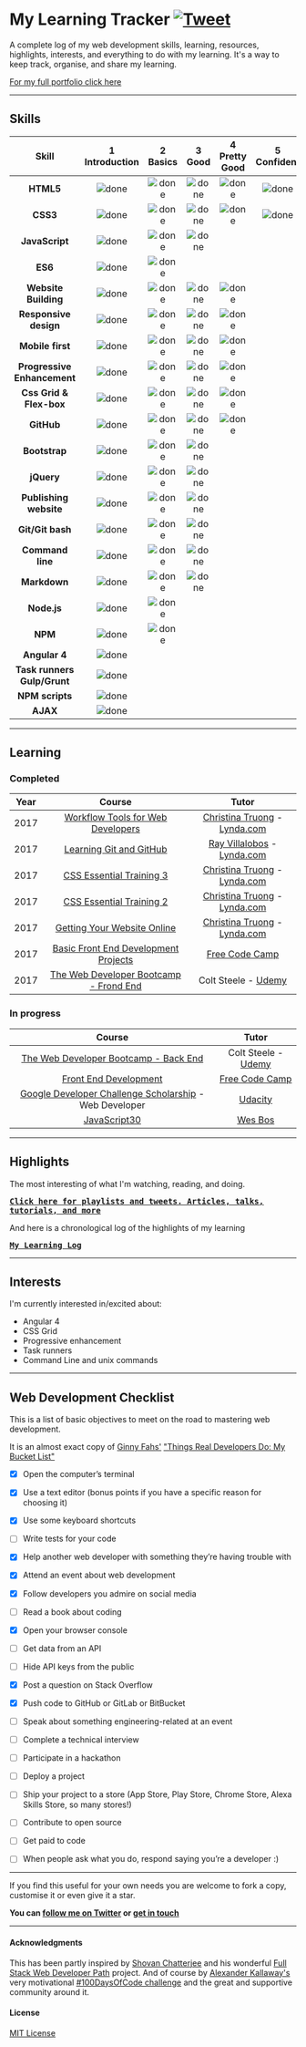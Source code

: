 # My Learning Tracker [![Tweet](https://img.shields.io/twitter/url/http/shields.io.svg?style=social)](https://twitter.com/intent/tweet?text=Web%20Dev%20learning%20tracker%20&url=https://github.com/Syknapse/My-Learning-Tracker&via=syknapse&hashtags=100DaysofCode)

A complete log of my web development skills, learning, resources, highlights, interests, and everything to do with my learning. It's a way to keep track, organise, and share my learning.

[For my full portfolio click here](https://syknapse.github.io/Syk-Houdeib/)

----

## Skills

[done]: https://user-images.githubusercontent.com/29199184/32275438-8385f5c0-bf0b-11e7-9406-42265f71e2bd.png

|Skill| 1<br>Introduction | 2<br>Basics | 3<br>Good | 4<br>Pretty Good | 5<br>Confident | 6<br>Awesome |
|:--------:|:---:|:---:|:---:|:---:|:---:|:---:|
|**HTML5**| ![done][done] | ![done][done] | ![done][done] | ![done][done] |![done][done] | |
|**CSS3**| ![done][done] | ![done][done] | ![done][done] | ![done][done] |![done][done] | |
|**JavaScript**| ![done][done] | ![done][done] | ![done][done] |  |  | |
|**ES6**| ![done][done] | ![done][done] |  |  |  | |
|**Website Building**| ![done][done] | ![done][done] | ![done][done] | ![done][done] |  | |
|**Responsive design**| ![done][done] | ![done][done] | ![done][done] | ![done][done] |  | |
|**Mobile first**| ![done][done] | ![done][done] | ![done][done] | ![done][done] |  | |
|**Progressive Enhancement**| ![done][done] | ![done][done] | ![done][done] | ![done][done] |  | |
|**Css Grid & Flex-box**| ![done][done] | ![done][done] | ![done][done] | ![done][done] |  | |
|**GitHub**| ![done][done] | ![done][done] | ![done][done] | ![done][done] |  | |
|**Bootstrap**| ![done][done] | ![done][done] | ![done][done] |  |  | |
|**jQuery**| ![done][done] | ![done][done] | ![done][done] |  |  | |
|**Publishing website**| ![done][done] | ![done][done] | ![done][done] |  |  | |
|**Git/Git bash**| ![done][done] | ![done][done] | ![done][done] |  |  | |
|**Command line**| ![done][done] | ![done][done] | ![done][done] |  |  | |
|**Markdown**| ![done][done] | ![done][done] | ![done][done] |  |  | |
|**Node.js**| ![done][done] | ![done][done] |  |  |  | |
|**NPM**| ![done][done] | ![done][done] |  |  |  | |
|**Angular 4**| ![done][done] |  |  |  |  | |
|**Task runners Gulp/Grunt**| ![done][done] |  |  |  |  | |
|**NPM scripts**| ![done][done] |  |  |  |  |  |
|**AJAX**| ![done][done] |  |  |  |  | . |


---

## Learning

### Completed

|Year|Course|Tutor|
|:---:|:---:|:---:|
|2017|[Workflow Tools for Web Developers](https://www.lynda.com/Web-Design-tutorials/Workflow-Tools-Web-Development/533305-2.html)|[Christina Truong](https://twitter.com/christinatruong) - [Lynda.com](https://www.lynda.com/)|
|2017|[Learning Git and GitHub](https://www.lynda.com/Git-tutorials/Up-Running-Git-GitHub/409275-2.html)|[Ray Villalobos](https://twitter.com/planetoftheweb) - [Lynda.com](https://www.lynda.com/)|
|2017|[CSS Essential Training 3](https://www.lynda.com/CSS-tutorials/CSS-Essential-Training-3/609030-2.html)|[Christina Truong](https://twitter.com/christinatruong) - [Lynda.com](https://www.lynda.com/)|
|2017|[CSS Essential Training 2](https://www.lynda.com/CSS-tutorials/CSS-Essential-Training-2/569189-2.html)|[Christina Truong](https://twitter.com/christinatruong) - [Lynda.com](https://www.lynda.com/)|
|2017|[Getting Your Website Online](https://www.lynda.com/Web-Development-tutorials/Getting-Your-Website-Online/609031-2.html)|[Christina Truong](https://twitter.com/christinatruong) - [Lynda.com](https://www.lynda.com/)|
|2017|[Basic Front End Development Projects](https://www.freecodecamp.org/syknapse)|[Free Code Camp](https://www.freecodecamp.org)|
|2017|[The Web Developer Bootcamp - Frond End](https://www.udemy.com/the-web-developer-bootcamp)| Colt Steele - [Udemy](https://www.udemy.com)|

### In progress

|Course|Tutor|
|:---:|:---:|
|[The Web Developer Bootcamp - Back End](https://www.udemy.com/the-web-developer-bootcamp)| Colt Steele - [Udemy](https://www.udemy.com)|
|[Front End Development](https://www.freecodecamp.org/syknapse)|[Free Code Camp](https://www.freecodecamp.org)|
|[Google Developer Challenge Scholarship](https://www.udacity.com/google-scholarships) - Web Developer|[Udacity](https://www.udacity.com)|
|[JavaScript30](https://javascript30.com/)|[Wes Bos](https://twitter.com/wesbos)|


---

## Highlights

The most interesting of what I'm watching, reading, and doing.

<kbd> [**Click here for playlists and tweets. Articles, talks, tutorials, and more**](https://syknapse.github.io/My-Learning-Tracker/) </kbd>

And here is a chronological log of the highlights of my learning

<kbd> [**My Learning Log**](https://github.com/Syknapse/My-Learning-Tracker/blob/master/log.md
) </kbd>

---

## Interests

I'm currently interested in/excited about:

+ Angular 4
+ CSS Grid
+ Progressive enhancement
+ Task runners
+ Command Line and unix commands



-----

## Web Development Checklist

This is a list of basic objectives to meet on the road to mastering web development.

It is an almost exact copy of [Ginny Fahs'](https://twitter.com/ginnyfahs) ["Things Real Developers Do: My Bucket List"](https://blog.prototypr.io/wondering-if-youre-a-real-developer-yet-try-making-a-bucket-list-281275482155) 


* [x] Open the computer’s terminal
* [x] Use a text editor (bonus points if you have a specific reason for choosing it)
* [x] Use some keyboard shortcuts
* [ ] Write tests for your code
* [x] Help another web developer with something they’re having trouble with
* [x] Attend an event about web development
* [x] Follow developers you admire on social media
* [ ] Read a book about coding
* [x] Open your browser console
* [ ] Get data from an API
* [ ] Hide API keys from the public
* [x] Post a question on Stack Overflow
* [x] Push code to GitHub or GitLab or BitBucket
* [ ] Speak about something engineering-related at an event
* [ ] Complete a technical interview
* [ ] Participate in a hackathon
* [ ] Deploy a project
* [ ] Ship your project to a store (App Store, Play Store, Chrome Store, Alexa Skills Store, so many stores!)
* [ ] Contribute to open source
* [ ] Get paid to code
* [ ] When people ask what you do, respond saying you’re a developer :)


---

If you find this useful for your own needs you are welcome to fork a copy, customise it or even give it a star. 

**You can [follow me on Twitter](https://twitter.com/Syknapse) or [get in touch](https://syknapse.github.io/Syk-Houdeib/#contact)**

---

#### Acknowledgments 

This has been partly inspired by [Shovan Chatterjee](https://twitter.com/shovan_ch) and his wonderful [Full Stack Web Developer Path](https://github.com/shovanch/fullstack-web-developer-path) project. And of course by [Alexander Kallaway's](https://twitter.com/ka11away) very motivational [#100DaysOfCode challenge](https://github.com/Kallaway/100-days-of-code) and the great and supportive community around it. 

#### License 

[MIT License](https://github.com/Syknapse/My-Learning-Tracker/blob/master/LICENSE)


